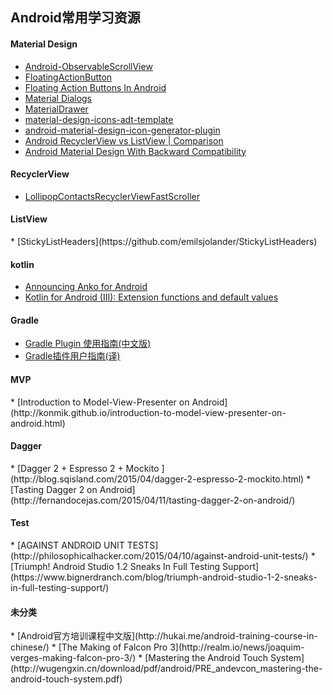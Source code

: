 ## Android常用学习资源



<h4 id=''>Material Design</h4>

* [Android-ObservableScrollView](https://github.com/ksoichiro/Android-ObservableScrollView)
* [FloatingActionButton](https://github.com/Clans/FloatingActionButton)
* [Floating Action Buttons In Android](http://www.truiton.com/2015/04/floating-action-buttons-android/)
* [Material Dialogs](https://github.com/afollestad/material-dialogs)
* [MaterialDrawer](https://github.com/mikepenz/MaterialDrawer)
* [material-design-icons-adt-template](https://github.com/intrications/material-design-icons-adt-template)
* [android-material-design-icon-generator-plugin](https://github.com/konifar/android-material-design-icon-generator-plugin)
* [Android RecyclerView vs ListView | Comparison](http://www.truiton.com/2015/03/android-recyclerview-vs-listview-comparison/)
* [Android Material Design With Backward Compatibility](http://www.truiton.com/2015/02/android-material-design-backward-compatibility/)

<h4 id='RecyclerView'>RecyclerView</h4>

* [LollipopContactsRecyclerViewFastScroller](https://github.com/AndroidDeveloperLB/LollipopContactsRecyclerViewFastScroller)


<h4 id='ListView'>ListView</h4>
* [StickyListHeaders](https://github.com/emilsjolander/StickyListHeaders)


<h4 id='kotlin'>kotlin</h4>

* [Announcing Anko for Android](http://blog.jetbrains.com/kotlin/2015/04/announcing-anko-for-android/)
* [Kotlin for Android (III): Extension functions and default values](http://antonioleiva.com/kotlin-android-extension-functions/)


<h4 id=''>Gradle</h4>

* [Gradle Plugin 使用指南(中文版)](http://avatarqing.github.io/Gradle-Plugin-User-Guide-Chinese-Verision/)
* [Gradle插件用户指南(译)](http://rinvay.github.io/android/2015/03/26/Gradle-Plugin-User-Guide(Translation))

<h4 id=''>MVP</h4>
* [Introduction to Model-View-Presenter on Android](http://konmik.github.io/introduction-to-model-view-presenter-on-android.html)

<h4 id=''>Dagger</h4>
* [Dagger 2 + Espresso 2 + Mockito ](http://blog.sqisland.com/2015/04/dagger-2-espresso-2-mockito.html)
* [Tasting Dagger 2 on Android](http://fernandocejas.com/2015/04/11/tasting-dagger-2-on-android/)


<h4 id='Test'>Test</h4>
* [AGAINST ANDROID UNIT TESTS](http://philosophicalhacker.com/2015/04/10/against-android-unit-tests/)
* [Triumph! Android Studio 1.2 Sneaks In Full Testing Support](https://www.bignerdranch.com/blog/triumph-android-studio-1-2-sneaks-in-full-testing-support/)



<h4 id=''>未分类</h4>
* [Android官方培训课程中文版](http://hukai.me/android-training-course-in-chinese/)
* [The Making of Falcon Pro 3](http://realm.io/news/joaquim-verges-making-falcon-pro-3/)
* [Mastering	the	Android
Touch	System](http://wugengxin.cn/download/pdf/android/PRE_andevcon_mastering-the-android-touch-system.pdf)
